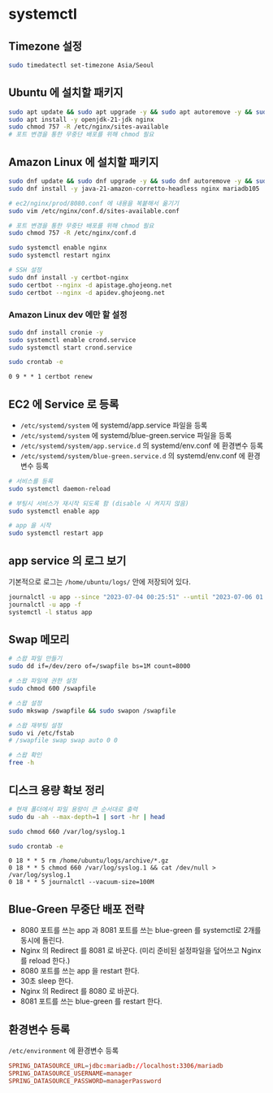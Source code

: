 # systemctl

## Timezone 설정

```sh
sudo timedatectl set-timezone Asia/Seoul
```

## Ubuntu 에 설치할 패키지

```sh
sudo apt update && sudo apt upgrade -y && sudo apt autoremove -y && sudo apt clean
sudo apt install -y openjdk-21-jdk nginx
sudo chmod 757 -R /etc/nginx/sites-available
# 포트 변경을 통한 무중단 배포를 위해 chmod 필요
```

## Amazon Linux 에 설치할 패키지

```sh
sudo dnf update && sudo dnf upgrade -y && sudo dnf autoremove -y && sudo dnf clean all
sudo dnf install -y java-21-amazon-corretto-headless nginx mariadb105

# ec2/nginx/prod/8080.conf 에 내용을 복붙해서 옮기기
sudo vim /etc/nginx/conf.d/sites-available.conf

# 포트 변경을 통한 무중단 배포를 위해 chmod 필요
sudo chmod 757 -R /etc/nginx/conf.d

sudo systemctl enable nginx
sudo systemctl restart nginx

# SSH 설정
sudo dnf install -y certbot-nginx
sudo certbot --nginx -d apistage.ghojeong.net
sudo certbot --nginx -d apidev.ghojeong.net
```

### Amazon Linux dev 에만 할 설정

```sh
sudo dnf install cronie -y
sudo systemctl enable crond.service
sudo systemctl start crond.service

sudo crontab -e
```

```txt
0 9 * * 1 certbot renew
```

## EC2 에 Service 로 등록

- `/etc/systemd/system` 에 systemd/app.service 파일을 등록
- `/etc/systemd/system` 에 systemd/blue-green.service 파일을 등록
- `/etc/systemd/system/app.service.d` 의 systemd/env.conf 에 환경변수 등록
- `/etc/systemd/system/blue-green.service.d` 의 systemd/env.conf 에 환경변수 등록

```sh
# 서비스를 등록
sudo systemctl daemon-reload

# 부팅시 서비스가 재시작 되도록 함 (disable 시 켜지지 않음)
sudo systemctl enable app

# app 을 시작
sudo systemctl restart app
```

## app service 의 로그 보기

기본적으로 로그는 `/home/ubuntu/logs/` 안에 저장되어 있다.

```sh
journalctl -u app --since "2023-07-04 00:25:51" --until "2023-07-06 01:28:54"
journalctl -u app -f
systemctl -l status app
```

## Swap 메모리

```sh
# 스왑 파일 만들기
sudo dd if=/dev/zero of=/swapfile bs=1M count=8000

# 스왑 파일에 권한 설정
sudo chmod 600 /swapfile

# 스왑 설정
sudo mkswap /swapfile && sudo swapon /swapfile

# 스왑 재부팅 설정
sudo vi /etc/fstab
# /swapfile swap swap auto 0 0

# 스왑 확인
free -h
```

## 디스크 용량 확보 정리

```sh
# 현재 폴더에서 파일 용량이 큰 순서대로 출력
sudo du -ah --max-depth=1 | sort -hr | head

sudo chmod 660 /var/log/syslog.1

sudo crontab -e
```

```cron
0 18 * * 5 rm /home/ubuntu/logs/archive/*.gz
0 18 * * 5 chmod 660 /var/log/syslog.1 && cat /dev/null > /var/log/syslog.1
0 18 * * 5 journalctl --vacuum-size=100M
```

## Blue-Green 무중단 배포 전략

- 8080 포트를 쓰는 app 과 8081 포트를 쓰는 blue-green 를 systemctl로 2개를 동시에 돌린다.
- Nginx 의 Redirect 를 8081 로 바꾼다. (미리 준비된 설정파일을 덮어쓰고 Nginx 를 reload 한다.)
- 8080 포트를 쓰는 app 을 restart 한다.
- 30초 sleep 한다.
- Nginx 의 Redirect 를 8080 로 바꾼다.
- 8081 포트를 쓰는 blue-green 를 restart 한다.

## 환경변수 등록

`/etc/environment` 에 환경변수 등록

```conf
SPRING_DATASOURCE_URL=jdbc:mariadb://localhost:3306/mariadb
SPRING_DATASOURCE_USERNAME=manager
SPRING_DATASOURCE_PASSWORD=managerPassword
```
